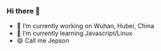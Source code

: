 ### Hi there 👋

- 🔭 I’m currently working on Wuhan, Hubei, China
- 🌱 I’m currently learning Javascript/Linux
- 😄 Call me Jepson



<!--
**SZP1206/szp1206** is a ✨ _special_ ✨ repository because its `README.md` (this file) appears on your GitHub profile.

Here are some ideas to get you started:

- 🔭 I’m currently working on ...
- 🌱 I’m currently learning ...
- 👯 I’m looking to collaborate on ...
- 🤔 I’m looking for help with ...
- 💬 Ask me about ...
- 📫 How to reach me: ...
- 😄 Pronouns: ...
- ⚡ Fun fact: ...
-->
